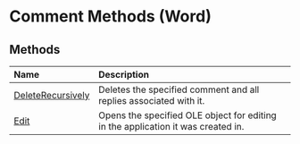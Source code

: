 
# Comment Methods (Word)

## Methods



|**Name**|**Description**|
|:-----|:-----|
|[DeleteRecursively](2f158d0f-f5fd-dc16-5973-c901c375fc78.md)|Deletes the specified comment and all replies associated with it.|
|[Edit](94bc4a2e-0b73-af0d-cdac-dec76b1806da.md)|Opens the specified OLE object for editing in the application it was created in.|

